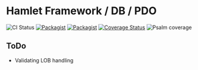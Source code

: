 Hamlet Framework / DB / PDO
===

![CI Status](https://github.com/hamlet-framework/db-pdo/workflows/CI/badge.svg?branch=master&event=push)
[![Packagist](https://img.shields.io/packagist/v/hamlet-framework/db-pdo.svg)](https://packagist.org/packages/hamlet-framework/db-pdo)
[![Packagist](https://img.shields.io/packagist/dt/hamlet-framework/db-pdo.svg)](https://packagist.org/packages/hamlet-framework/db-pdo)
[![Coverage Status](https://coveralls.io/repos/github/hamlet-framework/db-pdo/badge.svg?branch=master)](https://coveralls.io/github/hamlet-framework/db-pdo?branch=master)
![Psalm coverage](https://shepherd.dev/github/hamlet-framework/db-pdo/coverage.svg?)

## ToDo

- Validating LOB handling 
